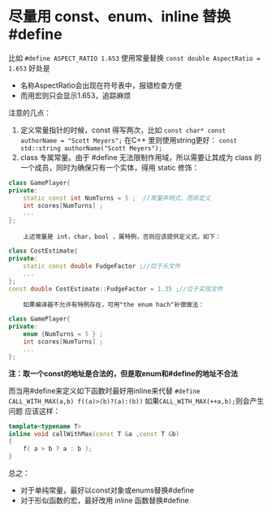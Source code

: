 尽量用 const、enum、inline 替换 #define
===

比如	`#define ASPECT_RATIO 1.653`
使用常量替换
		`const double AspectRatio = 1.653`
好处是	

* 名称AspectRatio会出现在符号表中，报错检查方便
* 而用宏则只会显示1.653，追踪麻烦

注意的几点： 

1. 定义常量指针的时候，const 得写两次，比如
		`const char* const authorName = "Scott Meyers";`
		在C++ 里则使用string更好：
		`const std::string authorName("Scott Meyers");`
2. class 专属常量。由于 #define 无法限制作用域，所以需要让其成为
		class 的一个成员，同时为确保只有一个实体，得用 static 修饰：

```C++
class GamePlayer{
private:
	static const int NumTurns = 5 ;  //常量声明式，而非定义
	int scores[NumTurns] ;
	...
};
```

		上述常量是 int，char，bool ，属特例，否则应该提供定义式，如下：
		
```C++
class CostEstimate{
private: 
	static const double FudgeFactor ;//位于头文件
	...
};
const double CostEstimate::FudgeFactor = 1.35 ;//位于实现文件
```

		如果编译器不允许有特例存在，可用"the enum hach"补偿做法：
		
```C++
class GamePlayer{
private:
	enum {NumTurns = 5 } ;
	int scores[NumTurns] ;
	...
};
```

**注：取一个const的地址是合法的，但是取enum和#define的地址不合法**

而当用#define来定义如下函数时最好用inline来代替
`#define CALL_WITH_MAX(a,b) f((a)>(b)?(a):(b))`
如果`CALL_WITH_MAX(++a,b);`则会产生问题
应该这样：

```C++
template<typename T>
inline void callWithMax(const T &a ,const T &b)
{
	f( a > b ? a : b );
}
```

总之：

* 对于单纯常量，最好以const对象或enums替换#define
* 对于形似函数的宏，最好改用 inline 函数替换#define



